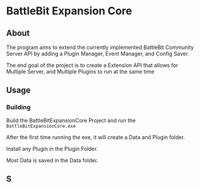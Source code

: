 # BattleBit Expansion Core

## About

The program aims to extend the currently implemented BattleBit Community Server API by adding a Plugin Manager, Event Manager, and Config Saver.

The end goal of the project is to create a Extension API that allows for Multiple Server, and Multiple Plugins to run at the same time


## Usage

### Building

Build the BattleBitExpansionCore Project and run the `BattleBitExpansionCore.exe`

After the first time running the exe, it will create a Data and Plugin folder.

Install any Plugin in the Plugin Folder.

Most Data is saved in the Data folder.


## S